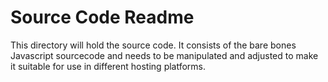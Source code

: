 # Source Code Readme

This directory will hold the source code. It consists of the bare bones Javascript sourcecode and needs to be manipulated and adjusted
to make it suitable for use in different hosting platforms. 
